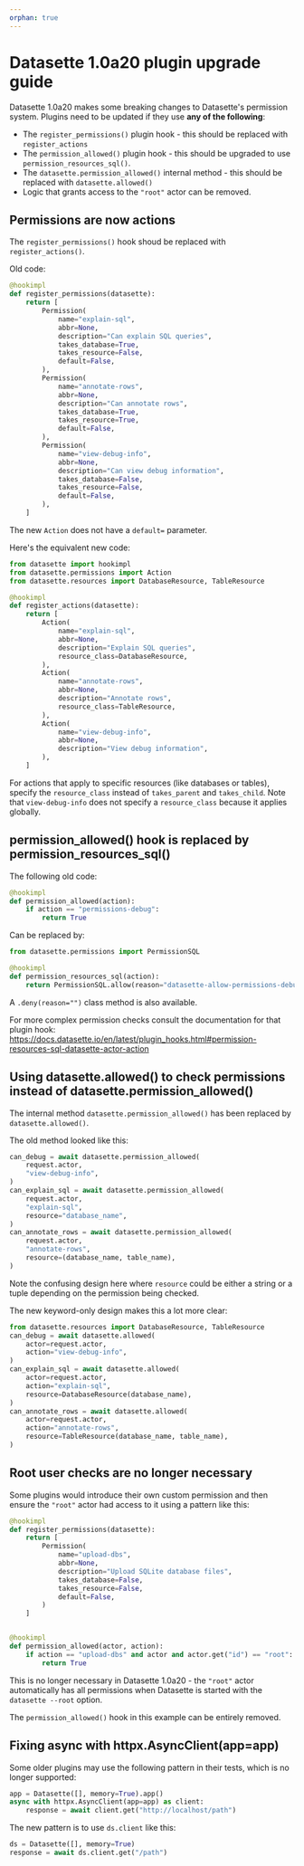 ```yaml
---
orphan: true
---
```


# Datasette 1.0a20 plugin upgrade guide

<!-- START UPGRADE 1.0a20 -->

Datasette 1.0a20 makes some breaking changes to Datasette's permission system. Plugins need to be updated if they use **any of the following**:

- The `register_permissions()` plugin  hook - this should be replaced with `register_actions`
- The `permission_allowed()` plugin hook - this should be upgraded to use `permission_resources_sql()`.
- The `datasette.permission_allowed()` internal method - this should be replaced with `datasette.allowed()`
- Logic that grants access to the `"root"` actor can be removed.

## Permissions are now actions

The `register_permissions()` hook shoud be replaced with `register_actions()`.

Old code:

```python
@hookimpl
def register_permissions(datasette):
    return [
        Permission(
            name="explain-sql",
            abbr=None,
            description="Can explain SQL queries",
            takes_database=True,
            takes_resource=False,
            default=False,
        ),
        Permission(
            name="annotate-rows",
            abbr=None,
            description="Can annotate rows",
            takes_database=True,
            takes_resource=True,
            default=False,
        ),
        Permission(
            name="view-debug-info",
            abbr=None,
            description="Can view debug information",
            takes_database=False,
            takes_resource=False,
            default=False,
        ),
    ]
```
The new `Action` does not have a `default=` parameter.

Here's the equivalent new code:

```python
from datasette import hookimpl
from datasette.permissions import Action
from datasette.resources import DatabaseResource, TableResource

@hookimpl
def register_actions(datasette):
    return [
        Action(
            name="explain-sql",
            abbr=None,
            description="Explain SQL queries",
            resource_class=DatabaseResource,
        ),
        Action(
            name="annotate-rows",
            abbr=None,
            description="Annotate rows",
            resource_class=TableResource,
        ),
        Action(
            name="view-debug-info",
            abbr=None,
            description="View debug information",
        ),
    ]
```

For actions that apply to specific resources (like databases or tables), specify the `resource_class` instead of `takes_parent` and `takes_child`. Note that `view-debug-info` does not specify a `resource_class` because it applies globally.

## permission_allowed() hook is replaced by permission_resources_sql()

The following old code:
```python
@hookimpl
def permission_allowed(action):
    if action == "permissions-debug":
        return True
```
Can be replaced by:
```python
from datasette.permissions import PermissionSQL

@hookimpl
def permission_resources_sql(action):
    return PermissionSQL.allow(reason="datasette-allow-permissions-debug")
```
A `.deny(reason="")` class method is also available.

For more complex permission checks consult the documentation for that plugin hook:
<https://docs.datasette.io/en/latest/plugin_hooks.html#permission-resources-sql-datasette-actor-action>

## Using datasette.allowed() to check permissions instead of datasette.permission_allowed()

The internal method `datasette.permission_allowed()` has been replaced by `datasette.allowed()`.

The old method looked like this:
```python
can_debug = await datasette.permission_allowed(
    request.actor,
    "view-debug-info",
)
can_explain_sql = await datasette.permission_allowed(
    request.actor,
    "explain-sql",
    resource="database_name",
)
can_annotate_rows = await datasette.permission_allowed(
    request.actor,
    "annotate-rows",
    resource=(database_name, table_name),
)
```
Note the confusing design here where `resource` could be either a string or a tuple depending on the permission being checked.

The new keyword-only design makes this a lot more clear:
```python
from datasette.resources import DatabaseResource, TableResource
can_debug = await datasette.allowed(
    actor=request.actor,
    action="view-debug-info",
)
can_explain_sql = await datasette.allowed(
    actor=request.actor,
    action="explain-sql",
    resource=DatabaseResource(database_name),
)
can_annotate_rows = await datasette.allowed(
    actor=request.actor,
    action="annotate-rows",
    resource=TableResource(database_name, table_name),
)
```

## Root user checks are no longer necessary

Some plugins would introduce their own custom permission and then ensure the `"root"` actor had access to it using a pattern like this:

```python
@hookimpl
def register_permissions(datasette):
    return [
        Permission(
            name="upload-dbs",
            abbr=None,
            description="Upload SQLite database files",
            takes_database=False,
            takes_resource=False,
            default=False,
        )
    ]


@hookimpl
def permission_allowed(actor, action):
    if action == "upload-dbs" and actor and actor.get("id") == "root":
        return True
```
This is no longer necessary in Datasette 1.0a20 - the `"root"` actor automatically has all permissions when Datasette is started with the `datasette --root` option.

The `permission_allowed()` hook in this example can be entirely removed.

## Fixing async with httpx.AsyncClient(app=app)

Some older plugins may use the following pattern in their tests, which is no longer supported:
```python
app = Datasette([], memory=True).app()
async with httpx.AsyncClient(app=app) as client:
    response = await client.get("http://localhost/path")
```
The new pattern is to use `ds.client` like this:
```python
ds = Datasette([], memory=True)
response = await ds.client.get("/path")
```
